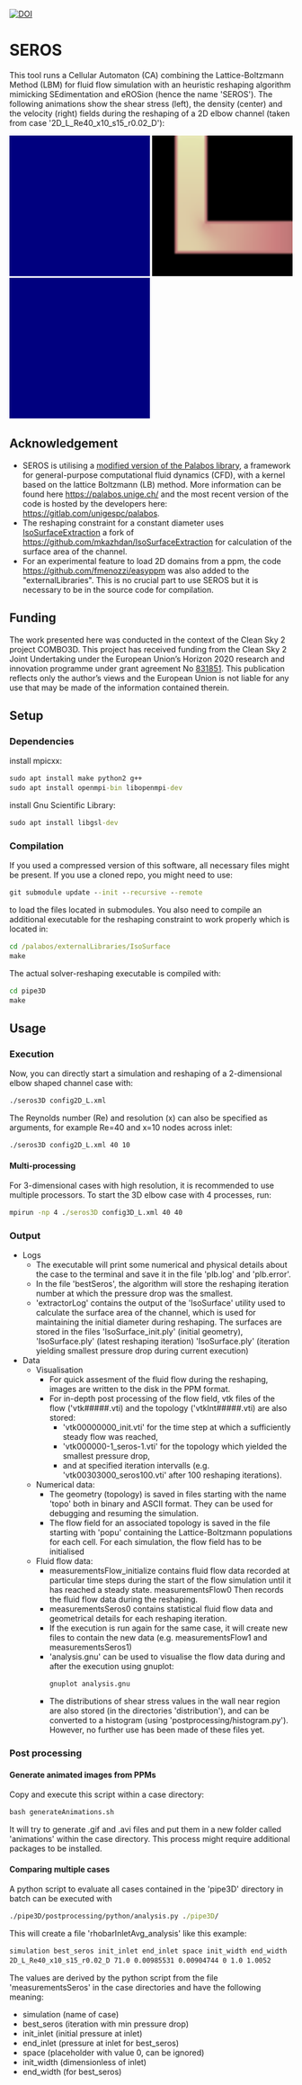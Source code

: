[![DOI](https://zenodo.org/badge/DOI/10.5281/zenodo.7787980.svg)](https://doi.org/10.5281/zenodo.7787980)
# SEROS
This tool runs a Cellular Automaton (CA) combining the Lattice-Boltzmann Method (LBM) for fluid flow simulation with an heuristic reshaping algorithm mimicking SEdimentation and eROSion (hence the name 'SEROS').
The following animations show the shear stress (left), the density (center) and the velocity (right) fields during the reshaping of a 2D elbow channel (taken from case '2D_L_Re40_x10_s15_r0.02_D'):

<img src="./examples/shearStress.gif" alt="shear stress field" width="250"/> <img src="./examples/density.gif" alt="topology" width="250"/> <img src="./examples/velocity.gif" alt="velocity field" width="250"/>

## Acknowledgement
- SEROS is utilising a [modified version of the Palabos library](https://github.com/AIT-LKR/palabos), a framework for general-purpose computational fluid dynamics (CFD), with a kernel based on the lattice Boltzmann (LB) method. More information can be found here https://palabos.unige.ch/ and the most recent version of the code is hosted by the developers here: https://gitlab.com/unigespc/palabos.
- The reshaping constraint for a constant diameter uses [IsoSurfaceExtraction](https://github.com/AIT-LKR/IsoSurfaceExtraction) a fork of https://github.com/mkazhdan/IsoSurfaceExtraction for calculation of the surface area of the channel.
- For an experimental feature to load 2D domains from a ppm, the code https://github.com/fmenozzi/easyppm was also added to the "externalLibraries". This is no crucial part to use SEROS but it is necessary to be in the source code for compilation.

## Funding
The work presented here was conducted in the context of the Clean Sky 2 project COMBO3D. This project has received funding from the Clean Sky 2 Joint Undertaking under the European Union’s Horizon 2020 research and innovation programme under grant agreement No [831851](https://doi.org/10.3030/831851). This publication reflects only the author’s views and the European Union is not liable for any use that may be made of the information contained therein.

## Setup
### Dependencies
install mpicxx:
```cmd
sudo apt install make python2 g++
sudo apt install openmpi-bin libopenmpi-dev
```
install Gnu Scientific Library:
```cmd
sudo apt install libgsl-dev
```

### Compilation
If you used a compressed version of this software, all necessary files might be present.
If you use a cloned repo, you might need to use:
```cmd
git submodule update --init --recursive --remote
```
to load the files located in submodules.
You also need to compile an additional executable for the reshaping constraint to work properly which is located in:
```cmd
cd /palabos/externalLibraries/IsoSurface
make
```
The actual solver-reshaping executable is compiled with:
```cmd
cd pipe3D
make
```

## Usage
### Execution
Now, you can directly start a simulation and reshaping of a 2-dimensional elbow shaped channel case with:
```cmd
./seros3D config2D_L.xml
```
The Reynolds number (Re) and resolution (x) can also be specified as arguments, for example Re=40 and x=10 nodes across inlet:
```cmd
./seros3D config2D_L.xml 40 10
```

#### Multi-processing
For 3-dimensional cases with high resolution, it is recommended to use multiple processors. To start the 3D elbow case with 4 processes, run:
```cmd
mpirun -np 4 ./seros3D config3D_L.xml 40 40
```

### Output
- Logs
  - The executable will print some numerical and physical details about the case to the terminal and save it in the file 'plb.log' and 'plb.error'.
  - In the file 'bestSeros', the algorithm will store the reshaping iteration number at which the pressure drop was the smallest.
  - 'extractorLog' contains the output of the 'IsoSurface' utility used to calculate the surface area of the channel, which is used for maintaining the initial diameter during reshaping.
    The surfaces are stored in the files 'IsoSurface_init.ply' (initial geometry), 'IsoSurface.ply' (latest reshaping iteration) 'IsoSurface.ply' (iteration yielding smallest pressure drop during current execution)
- Data
  - Visualisation
    - For quick assesment of the fluid flow during the reshaping, images are written to the disk in the PPM format.
    - For in-depth post processing of the flow field, vtk files of the flow  ('vtk#####.vti) and the topology ('vtkInt#####.vti) are also stored:
      - 'vtk00000000_init.vti' for the time step at which a sufficiently steady flow was reached,
      - 'vtk000000-1_seros-1.vti' for the topology which yielded the smallest pressure drop,
      - and at specified iteration intervalls (e.g. 'vtk00303000_seros100.vti' after 100 reshaping iterations).
  - Numerical data:
    - The geometry (topology) is saved in files starting with the name 'topo' both in binary and ASCII format. They can be used for debugging and resuming the simulation. 
    - The flow field for an associated topology is saved in the file starting with 'popu' containing the Lattice-Boltzmann populations for each cell. For each simulation, the flow field has to be initialised 
  - Fluid flow data:
    - measurementsFlow_initialize contains fluid flow data recorded at particular time steps during the start of the flow simulation until it has reached a steady state.  measurementsFlow0 Then records the fluid flow data during the reshaping.
    - measurementsSeros0 contains statistical fluid flow data and geometrical details for each reshaping iteration. 
    - If the execution is run again for the same case, it will create new files to contain the new data (e.g. measurementsFlow1 and measurementsSeros1)
    - 'analysis.gnu' can be used to visualise the flow data during and after the execution using gnuplot:
      ```cmd
      gnuplot analysis.gnu
      ```
    - The distributions of shear stress values in the wall near region are also stored (in the directories 'distribution'), and can be converted to a histogram (using 'postprocessing/histogram.py'). However, no further use has been made of these files yet.

### Post processing
#### Generate animated images from PPMs
Copy and execute this script within a case directory:
```cmd
bash generateAnimations.sh
```
It will try to generate .gif and .avi files and put them in a new folder called 'animations' within the case directory.
This process might require additional packages to be installed.

#### Comparing multiple cases
A python script to evaluate all cases contained in the 'pipe3D' directory in batch can be executed with
```cmd
./pipe3D/postprocessing/python/analysis.py ./pipe3D/
```
This will create a file 'rhobarInletAvg_analysis' like this example:
```cmd
simulation best_seros init_inlet end_inlet space init_width end_width
2D_L_Re40_x10_s15_r0.02_D 71.0 0.00985531 0.00904744 0 1.0 1.0052
```
The values are derived by the python script from the file 'measurementsSeros' in the case directories and have the following meaning:
- simulation (name of case)
- best_seros (iteration with min pressure drop)
- init_inlet (initial pressure at inlet)
- end_inlet (pressure at inlet for best_seros)
- space (placeholder with value 0, can be ignored)
- init_width (dimensionless of inlet)
- end_width (for best_seros)

